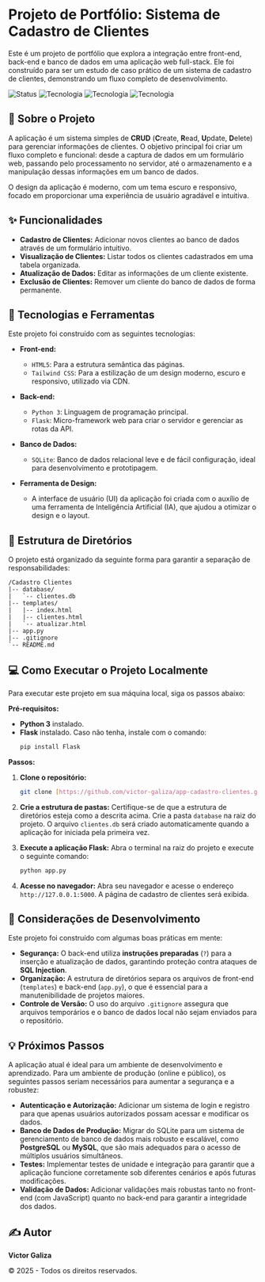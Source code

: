 # Projeto de Portfólio: Sistema de Cadastro de Clientes

Este é um projeto de portfólio que explora a integração entre front-end, back-end e banco de dados em uma aplicação web full-stack. Ele foi construído para ser um estudo de caso prático de um sistema de cadastro de clientes, demonstrando um fluxo completo de desenvolvimento.

![Status](https://img.shields.io/badge/Status-Em%20Desenvolvimento-blue)
![Tecnologia](https://img.shields.io/badge/Front--end-HTML%20%26%20TailwindCSS-blue)
![Tecnologia](https://img.shields.io/badge/Back--end-Python%20%26%20Flask-orange)
![Tecnologia](https://img.shields.io/badge/Database-SQLite-lightgrey)

## 📝 Sobre o Projeto

A aplicação é um sistema simples de **CRUD** (**C**reate, **R**ead, **U**pdate, **D**elete) para gerenciar informações de clientes. O objetivo principal foi criar um fluxo completo e funcional: desde a captura de dados em um formulário web, passando pelo processamento no servidor, até o armazenamento e a manipulação dessas informações em um banco de dados.

O design da aplicação é moderno, com um tema escuro e responsivo, focado em proporcionar uma experiência de usuário agradável e intuitiva.

## ✨ Funcionalidades

-   **Cadastro de Clientes:** Adicionar novos clientes ao banco de dados através de um formulário intuitivo.
-   **Visualização de Clientes:** Listar todos os clientes cadastrados em uma tabela organizada.
-   **Atualização de Dados:** Editar as informações de um cliente existente.
-   **Exclusão de Clientes:** Remover um cliente do banco de dados de forma permanente.

## 🚀 Tecnologias e Ferramentas

Este projeto foi construído com as seguintes tecnologias:

-   **Front-end:**
    -   `HTML5`: Para a estrutura semântica das páginas.
    -   `Tailwind CSS`: Para a estilização de um design moderno, escuro e responsivo, utilizado via CDN.

-   **Back-end:**
    -   `Python 3`: Linguagem de programação principal.
    -   `Flask`: Micro-framework web para criar o servidor e gerenciar as rotas da API.

-   **Banco de Dados:**
    -   `SQLite`: Banco de dados relacional leve e de fácil configuração, ideal para desenvolvimento e prototipagem.

-   **Ferramenta de Design:**
    -   A interface de usuário (UI) da aplicação foi criada com o auxílio de uma ferramenta de Inteligência Artificial (IA), que ajudou a otimizar o design e o layout.

## 📂 Estrutura de Diretórios

O projeto está organizado da seguinte forma para garantir a separação de responsabilidades:

```text
/Cadastro Clientes
|-- database/
|   `-- clientes.db
|-- templates/
|   |-- index.html
|   |-- clientes.html
|   `-- atualizar.html
|-- app.py
|-- .gitignore
`-- README.md
``` 

## 💻 Como Executar o Projeto Localmente

Para executar este projeto em sua máquina local, siga os passos abaixo:

**Pré-requisitos:**
* **Python 3** instalado.
* **Flask** instalado. Caso não tenha, instale com o comando:
    ```bash
    pip install Flask
    ```

**Passos:**

1.  **Clone o repositório:**
    ```bash
    git clone [https://github.com/victor-galiza/app-cadastro-clientes.git](https://github.com/victor-galiza/app-cadastro-clientes.git)
    ```

2.  **Crie a estrutura de pastas:**
    Certifique-se de que a estrutura de diretórios esteja como a descrita acima. Crie a pasta `database` na raiz do projeto. O arquivo `clientes.db` será criado automaticamente quando a aplicação for iniciada pela primeira vez.

3.  **Execute a aplicação Flask:**
    Abra o terminal na raiz do projeto e execute o seguinte comando:
    ```bash
    python app.py
    ```

4.  **Acesse no navegador:**
    Abra seu navegador e acesse o endereço `http://127.0.0.1:5000`. A página de cadastro de clientes será exibida.

## 🔐 Considerações de Desenvolvimento

Este projeto foi construído com algumas boas práticas em mente:

-   **Segurança:** O back-end utiliza **instruções preparadas** (`?`) para a inserção e atualização de dados, garantindo proteção contra ataques de **SQL Injection**.
-   **Organização:** A estrutura de diretórios separa os arquivos de front-end (`templates`) e back-end (`app.py`), o que é essencial para a manutenibilidade de projetos maiores.
-   **Controle de Versão:** O uso do arquivo `.gitignore` assegura que arquivos temporários e o banco de dados local não sejam enviados para o repositório.

## 💡 Próximos Passos

A aplicação atual é ideal para um ambiente de desenvolvimento e aprendizado. Para um ambiente de produção (online e público), os seguintes passos seriam necessários para aumentar a segurança e a robustez:

-   **Autenticação e Autorização:** Adicionar um sistema de login e registro para que apenas usuários autorizados possam acessar e modificar os dados.
-   **Banco de Dados de Produção:** Migrar do SQLite para um sistema de gerenciamento de banco de dados mais robusto e escalável, como **PostgreSQL** ou **MySQL**, que são mais adequados para o acesso de múltiplos usuários simultâneos.
-   **Testes:** Implementar testes de unidade e integração para garantir que a aplicação funcione corretamente sob diferentes cenários e após futuras modificações.
-   **Validação de Dados:** Adicionar validações mais robustas tanto no front-end (com JavaScript) quanto no back-end para garantir a integridade dos dados.

## ✍️ Autor

**Victor Galiza**

&copy; 2025 - Todos os direitos reservados.
